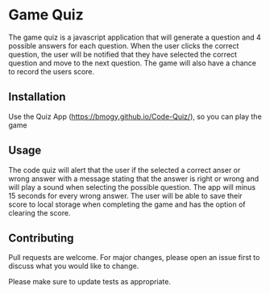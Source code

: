 # Game Quiz

The game quiz is a javascript application that will generate a question and 4 possible answers for each question. When the user clicks the correct question, the user will be notified that they have selected the correct question and move to the next question. The game will also have a chance to record the users score. 

## Installation

Use the Quiz App (https://bmogy.github.io/Code-Quiz/), so you can play the game

## Usage
The code quiz will alert that the user if the selected a correct anser or wrong answer with a message stating that the answer is right or wrong and will play a sound when selecting the possible question. The app will minus 15 seconds for every wrong answer. The user will be able to save their score to local storage when completing the game and has the option of clearing the score. 

## Contributing
Pull requests are welcome. For major changes, please open an issue first to discuss what you would like to change.

Please make sure to update tests as appropriate.
